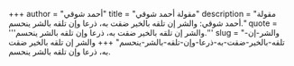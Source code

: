 +++
author = "أحمد شوقي"
title = "مقولة أحمد شوقي"
description = "مقولة أحمد شوقي: والشر إن تلقه بالخير ضقت به، ذرعا وإن تلقه بالشر ينحسم."
quote = '''والشر إن تلقه بالخير ضقت به، ذرعا وإن تلقه بالشر ينحسم.''' 
slug = "والشر-إن-تلقه-بالخير-ضقت-به-ذرعا-وإن-تلقه-بالشر-ينحسم"
+++
والشر إن تلقه بالخير ضقت به، ذرعا وإن تلقه بالشر ينحسم.
